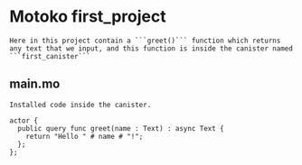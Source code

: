 # Motoko first_project

    Here in this project contain a ```greet()``` function which returns any text that we input, and this function is inside the canister named ```first_canister```

## main.mo

    Installed code inside the canister.

```motoko
actor {
  public query func greet(name : Text) : async Text {
    return "Hello " # name # "!";
  };
};
```
